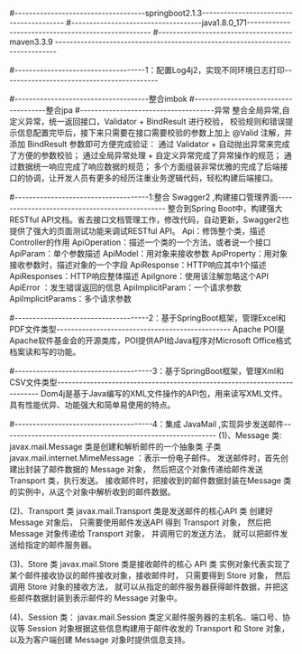 #------------------------------------springboot2.1.3----------------------------------------
#------------------------------------java1.8.0_171---------------------------------------------------
#-------------------------------------maven3.3.9 ------------------------------------------------------------------------------



#------------------------------------1：配置Log4j2，实现不同环境日志打印-------------------------------------------

#-------------------------------------整合imbok
#-------------------------------------整合jpa
#-------------------------------------异常
整合全局异常,自定义异常，统一返回接口，Validator + BindResult 进行校验，
校验规则和错误提示信息配置完毕后，接下来只需要在接口需要校验的参数上加上 @Valid 注解，并添加 BindResult 参数即可方便完成验证：
通过 Validator + 自动抛出异常来完成了方便的参数校验；
通过全局异常处理 + 自定义异常完成了异常操作的规范；
通过数据统一响应完成了响应数据的规范；
多个方面组装非常优雅的完成了后端接口的协调，让开发人员有更多的经历注重业务逻辑代码，轻松构建后端接口。

#-------------------------------------1:整合 Swagger2 ,构建接口管理界面-----------------------------------------------
整合到Spring Boot中，构建强大RESTful API文档。省去接口文档管理工作，修改代码，自动更新，Swagger2也提供了强大的页面测试功能来调试RESTful API。
Api：修饰整个类，描述Controller的作用
ApiOperation：描述一个类的一个方法，或者说一个接口
ApiParam：单个参数描述
ApiModel：用对象来接收参数
ApiProperty：用对象接收参数时，描述对象的一个字段
ApiResponse：HTTP响应其中1个描述
ApiResponses：HTTP响应整体描述
ApiIgnore：使用该注解忽略这个API
ApiError ：发生错误返回的信息
ApiImplicitParam：一个请求参数
ApiImplicitParams：多个请求参数

#-------------------------------------2：基于SpringBoot框架，管理Excel和PDF文件类型------------------------------------------------
Apache POI是Apache软件基金会的开源类库，POI提供API给Java程序对Microsoft Office格式档案读和写的功能。


#--------------------------------------3：基于SpringBoot框架，管理Xml和CSV文件类型-------------------------------------------------------------------------
Dom4j是基于Java编写的XML文件操作的API包，用来读写XML文件。具有性能优异、功能强大和简单易使用的特点。

#--------------------------------------4：集成 JavaMail ,实现异步发送邮件-----------------------------------------------------------
(1)、Message 类:
javax.mail.Message 类是创建和解析邮件的一个抽象类
子类javax.mail.internet.MimeMessage ：表示一份电子邮件。
发送邮件时，首先创建出封装了邮件数据的 Message 对象， 然后把这个对象传递给邮件发送Transport 类，执行发送。
接收邮件时，把接收到的邮件数据封装在Message 类的实例中，从这个对象中解析收到的邮件数据。

(2)、Transport 类
javax.mail.Transport 类是发送邮件的核心API 类
创建好 Message 对象后， 只需要使用邮件发送API 得到 Transport 对象， 然后把 Message 对象传递给 Transport 对象， 
并调用它的发送方法， 就可以把邮件发送给指定的邮件服务器。

(3)、Store 类
javax.mail.Store 类是接收邮件的核心 API 类
实例对象代表实现了某个邮件接收协议的邮件接收对象，接收邮件时， 只需要得到 Store 对象， 然后调用 Store 对象的接收方法，
就可以从指定的邮件服务器获得邮件数据，并把这些邮件数据封装到表示邮件的 Message 对象中。

(4)、Session 类：
javax.mail.Session 类定义邮件服务器的主机名、端口号、协议等
Session 对象根据这些信息构建用于邮件收发的 Transport 和 Store 对象， 以及为客户端创建 Message 对象时提供信息支持。